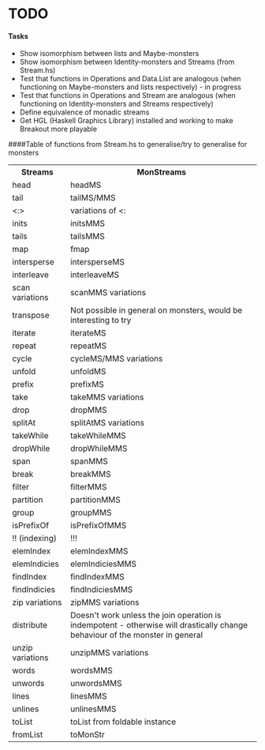 # TODO

#### Tasks
* Show isomorphism between lists and Maybe-monsters
* Show isomorphism between Identity-monsters and Streams (from Stream.hs)
* Test that functions in Operations and Data.List are analogous (when functioning on Maybe-monsters and lists respectively) - in progress
* Test that functions in Operations and Stream are analogous (when functioning on Identity-monsters and Streams respectively)
* Define equivalence of monadic streams
* Get HGL (Haskell Graphics Library) installed and working to make Breakout more playable

####Table of functions from Stream.hs to generalise/try to generalise for monsters

<table>
  <tr>
    <th>Streams</th>
    <th>MonStreams</th>
  </tr>
  <tr>
    <td>head</td>
    <td>headMS</td> 
  </tr>
  <tr>
    <td>tail</td>
    <td>tailMS/MMS</td> 
  </tr>
  <tr>
    <td><:></td>
    <td>variations of <:</td> 
  </tr>
  <tr>
    <td>inits</td>
    <td>initsMMS</td> 
  </tr>
  <tr>
    <td>tails</td>
    <td>tailsMMS</td> 
  </tr>
  <tr>
    <td>map</td>
    <td>fmap</td> 
  </tr>
  <tr>
    <td>intersperse</td>
    <td>intersperseMS</td> 
  </tr>
  <tr>
    <td>interleave</td>
    <td>interleaveMS</td> 
  </tr>
  <tr>
    <td>scan variations</td>
    <td>scanMMS variations</td> 
  </tr>
  <tr>
    <td>transpose</td>
    <td>Not possible in general on monsters, would be interesting to try</td> 
  </tr>
  <tr>
    <td>iterate</td>
    <td>iterateMS</td>
  </tr>
  <tr>
    <td>repeat</td>
    <td>repeatMS</td> 
  </tr>
  <tr>
    <td>cycle</td>
    <td>cycleMS/MMS variations</td> 
  </tr>
  <tr>
    <td>unfold</td>
    <td>unfoldMS</td> 
  </tr>
  <tr>
    <td>prefix</td>
    <td>prefixMS</td> 
  </tr>
  <tr>
    <td>take</td>
    <td>takeMMS variations</td> 
  </tr>
  <tr>
    <td>drop</td>
    <td>dropMMS</td> 
  </tr>
  <tr>
    <td>splitAt</td>
    <td>splitAtMS variations</td> 
  </tr>
  <tr>
    <td>takeWhile</td>
    <td>takeWhileMMS</td> 
  </tr>
  <tr>
    <td>dropWhile</td>
    <td>dropWhileMMS</td> 
  </tr>
  <tr>
    <td>span</td>
    <td>spanMMS</td> 
  </tr>
  <tr>
    <td>break</td>
    <td>breakMMS</td> 
  </tr>
  <tr>
    <td>filter</td>
    <td>filterMMS</td> 
  </tr>
  <tr>
    <td>partition</td>
    <td>partitionMMS</td> 
  </tr>
  <tr>
    <td>group</td>
    <td>groupMMS</td> 
  </tr>
  <tr>
    <td>isPrefixOf</td>
    <td>isPrefixOfMMS</td> 
  </tr>
  <tr>
    <td>!! (indexing)</td>
    <td>!!!</td> 
  </tr>
  <tr>
    <td>elemIndex</td>
    <td>elemIndexMMS</td> 
  </tr>
  <tr>
    <td>elemIndicies</td>
    <td>elemIndiciesMMS</td> 
  </tr>
  <tr>
    <td>findIndex</td>
    <td>findIndexMMS</td> 
  </tr>
  <tr>
    <td>findIndicies</td>
    <td>findIndiciesMMS</td> 
  </tr>
  <tr>
    <td>zip variations</td>
    <td>zipMMS variations</td> 
  </tr>
  <tr>
    <td>distribute</td>
    <td>Doesn't work unless the join operation is indempotent - otherwise will drastically change behaviour of the monster in general</td> 
  </tr>
  <tr>
    <td>unzip variations</td>
    <td>unzipMMS variations</td> 
  </tr>
  <tr>
    <td>words</td>
    <td>wordsMMS</td> 
  </tr>
  <tr>
    <td>unwords</td>
    <td>unwordsMMS</td> 
  </tr>
  <tr>
    <td>lines</td>
    <td>linesMMS</td> 
  </tr>
  <tr>
    <td>unlines</td>
    <td>unlinesMMS</td> 
  </tr>
  <tr>
    <td>toList</td>
    <td>toList from foldable instance</td>
  </tr>
  <tr>
    <td>fromList</td>
    <td>toMonStr</td>
  </tr>
</table>